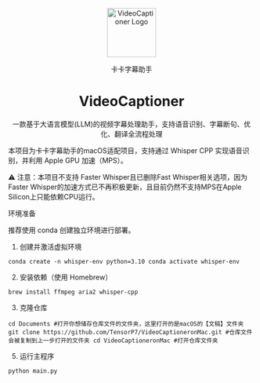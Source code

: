 <div align="center">
  <img src="./docs/images/logo.png"alt="VideoCaptioner Logo" width="100">
  <p>卡卡字幕助手</p>
  <h1>VideoCaptioner</h1>
  <p>一款基于大语言模型(LLM)的视频字幕处理助手，支持语音识别、字幕断句、优化、翻译全流程处理</p>
  
</div>

本项目为卡卡字幕助手的macOS适配项目，支持通过 Whisper CPP 实现语音识别，并利用 Apple GPU 加速（MPS）。

⚠️ 注意：本项目不支持 Faster Whisper且已删除Fast Whisper相关选项，因为Faster Whisper的加速方式已不再积极更新，且目前仍然不支持MPS在Apple Silicon上只能依赖CPU运行。

环境准备

推荐使用 conda 创建独立环境进行部署。

1. 创建并激活虚拟环境

`conda create -n whisper-env python=3.10
conda activate whisper-env`

2. 安装依赖（使用 Homebrew）

`brew install ffmpeg aria2 whisper-cpp`

3. 克隆仓库

`cd Documents #打开你想储存仓库文件的文件夹，这里打开的是macOS的【文稿】文件夹
git clone https://github.com/TensorP7/VideoCaptioneronMac.git #仓库文件会被复制到上一步打开的文件夹
cd VideoCaptioneronMac #打开仓库文件夹`

5. 运行主程序

`python main.py`
